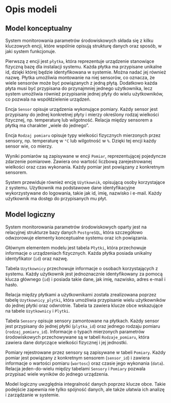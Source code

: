 # Opis modeli

## Model konceptualny

System monitorowania parametrów środowiskowych składa się z kilku kluczowych encji, które wspólnie opisują strukturę danych oraz sposób, w jaki system funkcjonuje.

Pierwszą z encji jest `płytka`, która reprezentuje urządzenie stanowiące fizyczną bazę dla instalacji systemu. Każda płytka ma przypisane unikalne id, dzięki której będzie identyfikowana w systemie. Można nadać jej również nazwę. Płytka umożliwia montowanie na niej sensorów, co oznacza, że wiele sensorów może być powiązanych z jedną płytą. Dodatkowo każda płyta musi być przypisana do przynajmniej jednego użytkownika, lecz system umożliwia również przypisanie jednej płyty do wielu użytkowników, co pozwala na współdzielenie urządzeń.

Encja `Sensor` opisuje urządzenia wykonujące pomiary. Każdy sensor jest przypisany do jednej konkretnej płyty i mierzy określony rodzaj wielkości fizycznej, np. temperaturę lub wilgotność. Relacja między sensorem a płytką ma charakter „wiele do jednego”.

Encja `Rodzaj pomiaru` opisuje typy wielkości fizycznych mierzonych przez sensory, np. temperaturę w `°C` lub wilgotność w `%`. Dzięki tej encji każdy sensor wie, co mierzy.

Wyniki pomiarów są zapisywane w encji `Pomiar`, reprezentującej pojedyncze zdarzenie pomiarowe. Zawiera ono wartość liczbową zarejestrowanej wielkości oraz czas wykonania. Każdy pomiar jest powiązany z konkretnym sensorem.

System przewiduje również encję `Użytkownik`, opisującą osoby korzystające z systemu. Użytkownik ma podstawowe dane identyfikacyjne wykorzystywane do logowania, takie jak id, imię, nazwisko i e-mail. Każdy użytkownik ma dostęp do przypisanych mu płyt.

## Model logiczny

System monitorowania parametrów środowiskowych oparty jest na relacyjnej strukturze bazy danych `PostgreSQL`, która szczegółowo odwzorowuje elementy konceptualne systemu oraz ich powiązania.

Głównym elementem modelu jest tabela `Płytki`, która przechowuje informacje o urządzeniach fizycznych. Każda płytka posiada unikalny identyfikator (`id`) oraz nazwę.

Tabela `Uzytkownicy` przechowuje informacje o osobach korzystających z systemu. Każdy użytkownik jest jednoznacznie identyfikowany za pomocą klucza głównego (`id`) i posiada takie dane, jak imię, nazwisko, adres e-mail i hasło.

Relacja między płytkami a użytkownikami została zrealizowana poprzez tabelę `Uzytkownicy_plytki`, która umożliwia przypisanie wielu użytkowników do jednej płytki oraz odwrotnie. Tabela ta zawiera klucze obce wskazujące na tabele `Uzytkownicy` i `Plytki`.

Tabela `Sensory` opisuje sensory zamontowane na płytkach. Każdy sensor jest przypisany do jednej płytki (`plytka_id`) oraz jednego rodzaju pomiaru (`rodzaj_pomiaru_id`). Informacje o typach mierzonych parametrów środowiskowych przechowywane są w tabeli `Rodzaje_pomiaru`, która zawiera dane dotyczące wielkości fizycznej i jej jednostki.

Pomiary rejestrowane przez sensory są zapisywane w tabeli `Pomiary`. Każdy pomiar jest powiązany z konkretnym sensorem (`sensor_id`) i zawiera informacje o wartości pomiaru (`wartosc`) oraz czasie jego wykonania (`data`). Relacja jeden-do-wielu między tabelami `Sensory` i `Pomiary` pozwala przypisać wiele wyników do jednego urządzenia.

Model logiczny uwzględnia integralność danych poprzez klucze obce. Takie podejście zapewnia nie tylko spójność danych, ale także ułatwia ich analizę i zarządzanie w systemie.
